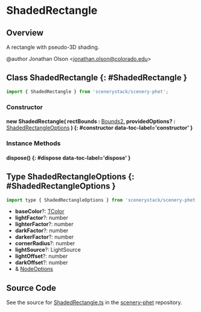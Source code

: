# ShadedRectangle

## Overview

A rectangle with pseudo-3D shading.

@author Jonathan Olson &lt;jonathan.olson@colorado.edu&gt;

## Class ShadedRectangle {: #ShadedRectangle }


```js
import { ShadedRectangle } from 'scenerystack/scenery-phet';
```
### Constructor

#### new ShadedRectangle( rectBounds : <span style="font-weight: 400;">[Bounds2](../dot/Bounds2.md)</span>, providedOptions? : <span style="font-weight: 400;">[ShadedRectangleOptions](../scenery-phet/ShadedRectangle.md#ShadedRectangleOptions)</span> ) {: #constructor data-toc-label='constructor' }

### Instance Methods

#### dispose() {: #dispose data-toc-label='dispose' }



## Type ShadedRectangleOptions {: #ShadedRectangleOptions }


```js
import type { ShadedRectangleOptions } from 'scenerystack/scenery-phet';
```
- **baseColor**?: [TColor](../scenery/TColor.md)
- **lightFactor**?: <span style="color: hsla(calc(var(--md-hue) + 180deg),80%,40%,1);">number</span>
- **lighterFactor**?: <span style="color: hsla(calc(var(--md-hue) + 180deg),80%,40%,1);">number</span>
- **darkFactor**?: <span style="color: hsla(calc(var(--md-hue) + 180deg),80%,40%,1);">number</span>
- **darkerFactor**?: <span style="color: hsla(calc(var(--md-hue) + 180deg),80%,40%,1);">number</span>
- **cornerRadius**?: <span style="color: hsla(calc(var(--md-hue) + 180deg),80%,40%,1);">number</span>
- **lightSource**?: LightSource
- **lightOffset**?: <span style="color: hsla(calc(var(--md-hue) + 180deg),80%,40%,1);">number</span>
- **darkOffset**?: <span style="color: hsla(calc(var(--md-hue) + 180deg),80%,40%,1);">number</span>
- &amp; [NodeOptions](../scenery/Node.md#NodeOptions)




## Source Code

See the source for [ShadedRectangle.ts](https://github.com/phetsims/scenery-phet/blob/main/js/ShadedRectangle.ts) in the [scenery-phet](https://github.com/phetsims/scenery-phet) repository.
